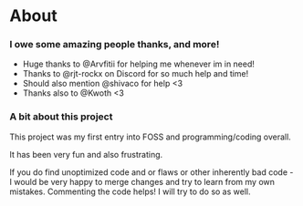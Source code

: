 # About

### I owe some amazing people thanks, and more!

-   Huge thanks to @Arvfitii for helping me whenever im in need!
-   Thanks to @rjt-rockx on Discord for so much help and time!
-   Should also mention @shivaco for help <3
-   Thanks also to @Kwoth <3

### A bit about this project

This project was my first entry into FOSS and programming/coding overall.

It has been very fun and also frustrating.

If you do find unoptimized code and or flaws or other inherently bad code - I would be very happy to merge changes and
try to learn from my own mistakes. Commenting the code helps! I will try to do so as well.

